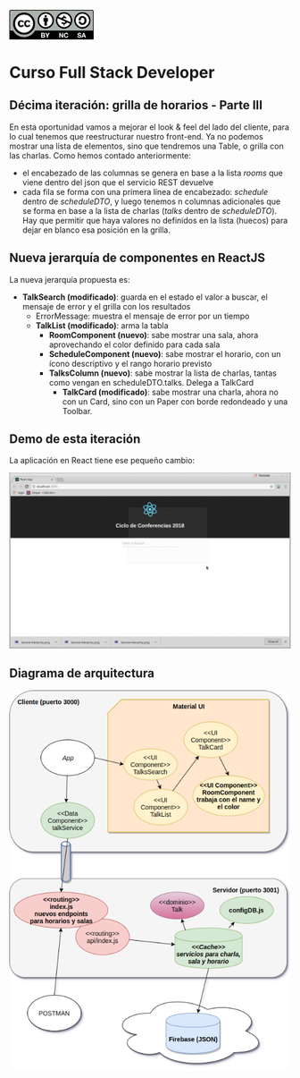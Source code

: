 <img src="images/license.png"
    width="30%" height="30%">

# Curso Full Stack Developer

## Décima iteración: grilla de horarios - Parte III

En esta oportunidad vamos a mejorar el look & feel del lado del cliente, para lo cual tenemos que reestructurar nuestro front-end. Ya no podemos mostrar una lista de elementos, sino que tendremos una Table, o grilla con las charlas. Como hemos contado anteriormente:

- el encabezado de las columnas se genera en base a la lista _rooms_ que viene dentro del json que el servicio REST devuelve
- cada fila se forma con una primera línea de encabezado: _schedule_ dentro de _scheduleDTO_, y luego tenemos n columnas adicionales que se forma en base a la lista de charlas (_talks_ dentro de _scheduleDTO_). Hay que permitir que haya valores no definidos en la lista (huecos) para dejar en blanco esa posición en la grilla.

## Nueva jerarquía de componentes en ReactJS

La nueva jerarquía propuesta es:

* **TalkSearch (modificado)**: guarda en el estado el valor a buscar, el mensaje de error y el grilla con los resultados
    - ErrorMessage: muestra el mensaje de error por un tiempo
    - **TalkList (modificado)**: arma la tabla
        - **RoomComponent (nuevo)**: sabe mostrar una sala, ahora aprovechando el color definido para cada sala
        - **ScheduleComponent (nuevo)**: sabe mostrar el horario, con un ícono descriptivo y el rango horario previsto
        - **TalksColumn (nuevo)**: sabe mostrar la lista de charlas, tantas como vengan en scheduleDTO.talks. Delega a TalkCard
            - **TalkCard (modificado)**: sabe mostrar una charla, ahora no con un Card, sino con un Paper con borde redondeado y una Toolbar.

## Demo de esta iteración

La aplicación en React tiene ese pequeño cambio:

![](images/demo2.gif)

## Diagrama de arquitectura

![](images/iteracion8.png)


